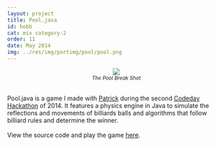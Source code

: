 ```yaml
---
layout: project
title: Pool.java
id: hobb
cat: mix category-2
order: 11
date: May 2014
img: ../res/img/portimg/pool/pool.png
---
```


<center><img src="../../../res/img/portimg/pool/pool.png">
<div><small><i>The Pool Break Shot</i></small></div></center><br>

Pool.java is a game I made with [Patrick](http://www.patosai.com/) during the second [Codeday Hackathon](http://codeday.org/ny) of 2014. It features a physics engine in Java to simulate the reflections and movements of billiards balls and algorithms that follow billiard rules and determine the winner.
<br><br>
View the source code and play the game [here](https://github.com/devChuk/HackCODEDAY_NY).